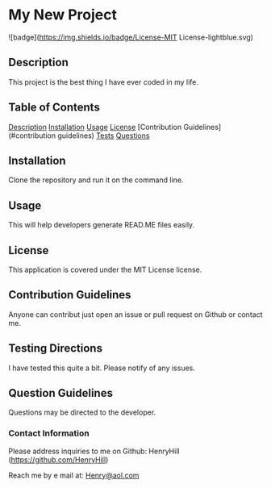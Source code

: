   # My New Project 

![badge](https://img.shields.io/badge/License-MIT License-lightblue.svg)

## Description
This project is the best thing I have ever coded in my life.

## Table of Contents
[Description](#description)
[Installation](#installation)
[Usage](#usage)
[License](#license)
[Contribution Guidelines](#contribution guidelines)
[Tests](#tests)
[Questions](#questions)


## Installation
Clone the repository and run it on the command line.

## Usage
This will help developers generate READ.ME files easily.

## License
This application is covered under the MIT License license.

## Contribution Guidelines
Anyone can contribut just open an issue or pull request on Github or contact me. 

## Testing Directions
I have tested this quite a bit. Please notify of any issues. 

## Question Guidelines
Questions may be directed to the developer.

### Contact Information
Please address inquiries to me on Github: HenryHill (https://github.com/HenryHill)

Reach me by e mail at: Henry@aol.com